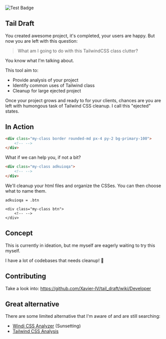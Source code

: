 ![Test Badge](https://github.com/Xavier-iV/tail_draft/actions/workflows/main.yml/badge.svg)

## Tail Draft

You created awesome project, it's completed, your users are happy. But now you are left with this question:

> What am I going to do with this TailwindCSS class clutter?

You know what I'm talking about.

This tool aim to:

- Provide analysis of your project
- Identify common uses of Tailwind class
- Cleanup for large ejected project

Once your project grows and ready to for your clients, chances are you are left with
humongous task of Tailwind CSS cleanup. I call this "ejected" states.

## In Action

```html
<div class="my-class border rounded-md px-4 py-2 bg-primary-100">
    <!-- -->
</div>
```

What if we can help you, if not a bit?

```html
<div class="my-class adkuioqa">
    <!-- -->
</div>
```

We'll cleanup your html files and organize the CSSes. You can then choose what to name them.

`adkuioqa = .btn`
```
<div class="my-class btn">
    <!-- -->
</div>
```

## Concept

This is currently in ideation, but me myself are eagerly waiting to try this myself.

I have a lot of codebases that needs cleanup! 🤯

## Contributing

Take a look into:
https://github.com/Xavier-IV/tail_draft/wiki/Developer


## Great alternative

There are some limited alternative that I'm aware of and are still searching:

- [Windi CSS Analyzer](https://windicss.org/features/analyzer.html) (Sunsetting)
- [Tailwind CSS Analysis](https://github.com/apvarun/tailwindcss-analysis)